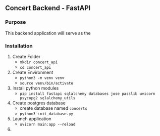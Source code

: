 ## Concert Backend - FastAPI 

### Purpose

This backend application will serve as the 

### Installation

1. Create Folder
    - `mkdir concert_api`
    - `cd concert_api`
1. Create Environment
    - `python3 -m venv venv`
    - `source venv/bin/activate`
1. Install python modules
    - `pip install fastapi sqlalchemy databases jose passlib uvicorn psycopg2 sqlalchemy_utils`
1. Create postgres database
    - create database named `concerts`
    - `python3 init_database.py`
1. Launch application
    - `uvicorn main:app --reload`
1. 